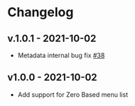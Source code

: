 # Changelog

## v.1.0.1 - 2021-10-02

- Metadata internal bug fix [#38](https://github.com/beamkenya/ex_ussd/pull/38)

## v1.0.0 - 2021-10-02

- Add support for Zero Based menu list

